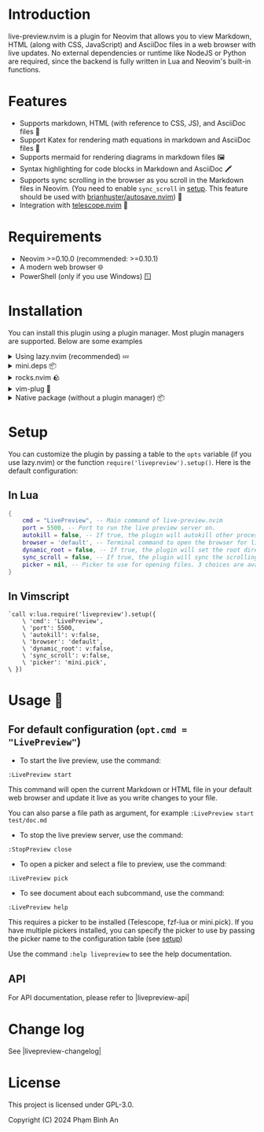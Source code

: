 # Introduction

live-preview.nvim is a plugin for Neovim that allows you to view Markdown, HTML (along with CSS, JavaScript) and AsciiDoc files in a web browser with live updates. No external dependencies or runtime like NodeJS or Python are required, since the backend is fully written in Lua and Neovim's built-in functions.

# Features
 
* Supports markdown, HTML (with reference to CSS, JS), and AsciiDoc files 📄
* Support Katex for rendering math equations in markdown and AsciiDoc files 🧮
* Supports mermaid for rendering diagrams in markdown files 🖼️
* Syntax highlighting for code blocks in Markdown and AsciiDoc 🖍️
* Supports sync scrolling in the browser as you scroll in the Markdown files in Neovim. (You need to enable `sync_scroll` in [setup](#setup). This feature should be used with [brianhuster/autosave.nvim](https://github.com/brianhuster/autosave.nvim)) 🔄
* Integration with [telescope.nvim](https://github.com/nvim-telescope/telescope.nvim) 🔭

# Requirements
 
- Neovim >=0.10.0 (recommended: >=0.10.1)
- A modern web browser 🌐
- PowerShell (only if you use Windows) 🪟

# Installation
 
You can install this plugin using a plugin manager. Most plugin managers are supported. Below are some examples

<details>
<summary>Using lazy.nvim (recommended) 💤</summary>

```lua
require("lazy").setup({
    {
        'brianhuster/live-preview.nvim',
        dependencies = {
            'brianhuster/autosave.nvim'  -- Not required, but recomended for autosaving and sync scrolling
            'nvim-telescope/telescope.nvim' -- Not required, but recommended for integrating with Telescope
        },
        opts = {},
   }
})
```

</details>

<details>
<summary>mini.deps 📦</summary>

```lua
MiniDeps.add({
    source = 'brianhuster/live-preview.nvim',
    depends = { 
        'brianhuster/autosave.nvim'  -- Not required, but recomended for autosaving and sync scrolling
        'nvim-telescope/telescope.nvim' -- Not required, but recommended for integrating with Telescope
    }, 
})
```

</details>

<details>
<summary>rocks.nvim 🪨</summary>

```vim
:Rocks install live-preview.nvim
```
</details>

<details>
<summary>vim-plug 🔌</summary>

```vim
Plug 'brianhuster/live-preview.nvim'

Plug 'nvim-telescope/telescope.nvim' " Not required, but recommended for integrating with Telescope

Plug 'brianhuster/autosave.nvim' " Not required, but recomended for autosaving
```

</details>

<details>
<summary>Native package (without a plugin manager) 📦</summary>

- **Linux, MacOS, Unix-based** 🐧🍎

```sh
git clone --depth 1 https://github.com/brianhuster/live-preview.nvim ~/.config/nvim/pack/brianhuster/start/live-preview.nvim
```

- **Windows (Powershell) 🪟**

```powershell
git clone --depth 1 https://github.com/brianhuster/live-preview.nvim "$HOME/AppData/Local/nvim/pack/brianhuster/start/live-preview.nvim"
```

</details>

# Setup
 
You can customize the plugin by passing a table to the `opts` variable (if you use lazy.nvim) or the function `require('livepreview').setup()`. Here is the default configuration:

## In Lua

```lua
{
    cmd = "LivePreview", -- Main command of live-preview.nvim
    port = 5500, -- Port to run the live preview server on.
    autokill = false, -- If true, the plugin will autokill other processes running on the same port (except for Neovim) when starting the server.
    browser = 'default', -- Terminal command to open the browser for live-previewing (eg. 'firefox', 'flatpak run com.vivaldi.Vivaldi'). By default, it will use the default browser.
    dynamic_root = false, -- If true, the plugin will set the root directory to the previewed file's directory. If false, the root directory will be the current working directory (`:lua print(vim.uv.cwd())`).
    sync_scroll = false, -- If true, the plugin will sync the scrolling in the browser as you scroll in the Markdown files in Neovim.
    picker = nil, -- Picker to use for opening files. 3 choices are available: 'telescope', 'fzf-lua', 'mini.pick'. If nil, the plugin look for the first available picker when you call the `pick` command.
}
```

## In Vimscript
 
```vim
`call v:lua.require('livepreview').setup({
    \ 'cmd': 'LivePreview', 
    \ 'port': 5500, 
    \ 'autokill': v:false, 
    \ 'browser': 'default', 
    \ 'dynamic_root': v:false, 
    \ 'sync_scroll': v:false, 
    \ 'picker': 'mini.pick', 
\ })
```

# Usage 🚀
 
## For default configuration (`opt.cmd = "LivePreview"`)
 
* To start the live preview, use the command:

`:LivePreview start`

This command will open the current Markdown or HTML file in your default web browser and update it live as you write changes to your file.

You can also parse a file path as argument, for example `:LivePreview start test/doc.md`

* To stop the live preview server, use the command:

`:StopPreview close`

* To open a picker and select a file to preview, use the command:

`:LivePreview pick`

* To see document about each subcommand, use the command:

`:LivePreview help`

This requires a picker to be installed (Telescope, fzf-lua or mini.pick). If you have multiple pickers installed, you can specify the picker to use by passing the picker name to the configuration table (see [setup](#setup))

Use the command `:help livepreview` to see the help documentation.

## API

For API documentation, please refer to |livepreview-api|

# Change log

See |livepreview-changelog|

# License

This project is licensed under GPL-3.0. 

Copyright (C) 2024 Phạm Bình An
